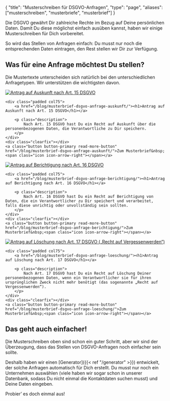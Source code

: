 {
	"title": "Musterschreiben für DSGVO-Anfragen",
	"type": "page",
	"aliases": ["musterschreiben", "musterbriefe", "musterbrief"]
}

Die DSGVO gewährt Dir zahlreiche Rechte im Bezug auf Deine persönlichen Daten. Damit Du diese möglichst einfach ausüben kannst, haben wir einige Musterschreiben für Dich vorbereitet.

So wird das Stellen von Anfragen einfach: Du musst nur noch die entsprechenden Daten eintragen, den Rest stellen wir Dir zur Verfügung.

## Was für eine Anfrage möchtest Du stellen?

Die Mustertexte unterscheiden sich natürlich bei den unterschiedlichen Anfragetypen. Wir unterstützen die wichtigsten davon.

<article class="list-article sample-letter-list-article">
    <div class="col25 article-featured-image"><a href="/blog/musterbrief-dsgvo-anfrage-auskunft/"><img class="image" src="/card-icons/view.svg" alt="Antrag auf Auskunft nach Art. 15 DSGVO"></a></div>

    <div class="padded col75">
        <a href="/blog/musterbrief-dsgvo-anfrage-auskunft/"><h1>Antrag auf Auskunft nach Art. 15 DSGVO</h1></a>

        <p class="description">
            Nach Art. 15 DSGVO hast Du ein Recht auf Auskunft über die personenbezogenen Daten, die Verantwortliche zu Dir speichern.
        </p>
    </div>
    <div class="clearfix"></div>
    <a class="button button-primary read-more-button" href="/blog/musterbrief-dsgvo-anfrage-auskunft/">Zum Musterbrief&nbsp;<span class="icon icon-arrow-right"></span></a>
</article>

<article class="list-article sample-letter-list-article">
    <div class="col25 article-featured-image"><a href="/blog/musterbrief-dsgvo-anfrage-berichtigung/"><img class="image" src="/card-icons/edit.svg" alt="Antrag auf Berichtigung nach Art. 16 DSGVO"></a></div>

    <div class="padded col75">
        <a href="/blog/musterbrief-dsgvo-anfrage-berichtigung/"><h1>Antrag auf Berichtigung nach Art. 16 DSGVO</h1></a>

        <p class="description">
            Nach Art. 16 DSGVO hast Du ein Recht auf Berichtigung von Daten, die ein Verantwortlicher zu Dir speichert und verarbeitet, falls diese unrichtig oder unvollständig sein sollten.
        </p>
    </div>
    <div class="clearfix"></div>
    <a class="button button-primary read-more-button" href="/blog/musterbrief-dsgvo-anfrage-berichtigung/">Zum Musterbrief&nbsp;<span class="icon icon-arrow-right"></span></a>
</article>

<article class="list-article sample-letter-list-article">
    <div class="col25 article-featured-image"><a href="/blog/musterbrief-dsgvo-anfrage-loeschung/"><img class="image" src="/card-icons/erase.svg" alt="Antrag auf Löschung nach Art. 17 DSGVO („Recht auf Vergessenwerden“)"></a></div>

    <div class="padded col75">
        <a href="/blog/musterbrief-dsgvo-anfrage-loeschung/"><h1>Antrag auf Löschung nach Art. 17 DSGVO</h1></a>

        <p class="description">
            Nach Art. 17 DSGVO hast Du ein Recht auf Löschung Deiner personenbezogenen Daten, wenn ein Verantwortlicher sie für ihren ursprünglichen Zweck nicht mehr benötigt (das sogenannte „Recht auf Vergessenwerden“).
        </p>
    </div>
    <div class="clearfix"></div>
    <a class="button button-primary read-more-button" href="/blog/musterbrief-dsgvo-anfrage-loeschung/">Zum Musterbrief&nbsp;<span class="icon icon-arrow-right"></span></a>
</article>

## Das geht auch einfacher!

Die Musterschreiben oben sind schon ein guter Schritt, aber wir sind der Überzeugung, dass das Stellen von DSGVO-Anfragen noch einfacher sein sollte.

Deshalb haben wir einen [Generator]({{< ref "/generator" >}}) entwickelt, der solche Anfragen automatisch für Dich erstellt. Du musst nur noch ein Unternehmen auswählen (viele haben wir sogar schon in unserer Datenbank, sodass Du nicht einmal die Kontaktdaten suchen musst) und Deine Daten eingeben.

Probier’ es doch einmal aus!
